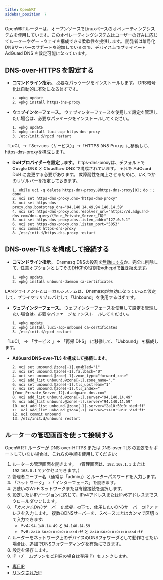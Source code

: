 ```yaml
---
title: OpenWRT
sidebar_position: 7
---
```


OpenWRTルーターは、オープンソースでLinuxベースのオペレーティングシステムを使用しています。このオペレーティングシステムはユーザーの好みに応じてルーターやゲートウェイを構成できる柔軟性を提供します。 開発者は暗号化DNSサーバーのサポートを追加しているので、デバイス上でプライベート AdGuard DNS を設定可能になっています。

## DNS-over-HTTPS を設定する

- **コマンドライン指示**。 必要なパッケージをインストールします。 DNS暗号化は自動的に有効になるはずです。

  ```# Install packages
  1. opkg update
  2. opkg install https-dns-proxy

  ```
- **ウェブインターフェース**。 ウェブインターフェースを使用して設定を管理したい場合は、必要なパッケージをインストールしてください。

  ```# Install packages
  1. opkg update
  2. opkg install luci-app-https-dns-proxy
  3. /etc/init.d/rpcd restart
  ```

「LuCI」→「Services（サービス）」→「HTTPS DNS Proxy」に移動して、https-dns-proxyを構成します。

- **DoHプロバイダーを設定します**。 https-dns-proxyは、デフォルトで Google DNS と Cloudflare DNS で構成されています。 それを AdGuard DoH に変更する必要があります。 故障耐性を向上させるために、いくつかのリゾルバーを指定しておきます。

  ```# Configure DoH provider
  1. while uci -q delete https-dns-proxy.@https-dns-proxy[0]; do :; done
  2. uci set https-dns-proxy.dns="https-dns-proxy"
  3. uci set https-dns-proxy.dns.bootstrap_dns="94.140.14.49,94.140.14.59"
  4. uci set https-dns-proxy.dns.resolver_url="https://d.adguard-dns.com/dns-query/{Your_Private_Server_ID}"
  5. uci set https-dns-proxy.dns.listen_addr="127.0.0.1"
  6. uci set https-dns-proxy.dns.listen_port="5053"
  7. uci commit https-dns-proxy
  8. /etc/init.d/https-dns-proxy restart
  ```

## DNS-over-TLS を構成して接続する

- **コマンドライン指示**。 Dnsmasq DNSの役割を[無効にする](https://openwrt.org/docs/guide-user/base-system/dhcp_configuration#disabling_dns_role)か、完全に削除して、任意オプションとしてそのDHCPの役割をodhcpdで[置き換えます](https://openwrt.org/docs/guide-user/base-system/dhcp_configuration#replacing_dnsmasq_with_odhcpd_and_unbound)。

  ```# Install packages
  1. opkg update
  2. opkg install unbound-daemon ca-certificates
  ```

LANクライアントとローカルシステムは、Dnsmasqが無効になっていると仮定して、プライマリリゾルバとして「Unbound」を使用するはずです。

- **ウェブインターフェース**。 ウェブインターフェースを使用して設定を管理したい場合は、必要なパッケージをインストールしてください。

  ```# Install packages
  1. opkg update
  2. opkg install luci-app-unbound ca-certificates
  3. /etc/init.d/rpcd restart
  ```

「LuCI」 → 「サービス 」→ 「再帰 DNS」 に移動して、「Unbound」 を構成します。

- **AdGuard DNS-over-TLS を構成して接続します**。

  ```1. uci add unbound zone
  2. uci set unbound.@zone[-1].enabled="1"
  3. uci set unbound.@zone[-1].fallback="0"
  4. uci set unbound.@zone[-1].zone_type="forward_zone"
  5. uci add_list unbound.@zone[-1].zone_name="."
  6. uci set unbound.@zone[-1].tls_upstream="1"
  7. uci set unbound.@zone[-1].tls_index="{Your_Private_Server_ID}.d.adguard-dns.com"
  8. uci add_list unbound.@zone[-1].server="94.140.14.49"
  9. uci add_list unbound.@zone[-1].server="94.140.14.59"
  10. uci add_list unbound.@zone[-1].server="2a10:50c0::ded:ff"
  11. uci add_list unbound.@zone[-1].server="2a10:50c0::dad:ff"
  12. uci commit unbound
  13. /etc/init.d/unbound restart
  ```

## ルーターの管理画面を使って接続する

OpenW RT ルーターが DNS-over-HTTPS または DNS-over-TLS の設定をサポートしていない場合は、これらの手順を使用してください:

1. ルーターの管理画面を開きます。 （管理画面は、`192.168.1.1` または `192.168.0.1` でアクセスできます。）
2. 管理者ユーザー名（通常は「admin」）とルーターパスワードを入力します。
3. 「ネットワーク」→「インターフェース」を開きます。
4. お使いのWi-Fiネットワークまたは有線接続を選択します。
5. 設定したいIPバージョンに応じて、IPv4アドレスまたはIPv6アドレスまでスクロールダウンします。
6. 「_カスタムDNSサーバーを使用_」の下で、使用したいDNSサーバーのIPアドレスを入力します。 複数のDNSサーバーを、スペースまたはカンマで区切って入力できます:
   - IPv4: `94.140.14.49` と `94.140.14.59`
   - IPv6: `2a10:50c0:0:0:0:0:ded:ff` と `2a10:50c0:0:0:0:0:dad:ff`
7. ルーターをネットワーク上のデバイスのDNSフォワーダとして動作させたい場合は、追加でDNSフォワーディングを有効にできます。
8. 設定を保存します。
9. IP（チームプランをご利用の場合は専用IP）をリンクします。

- [専用IP](/private-dns/connect-devices/other-options/dedicated-ip.md)
- [リンクされたIP](/private-dns/connect-devices/other-options/linked-ip.md)
